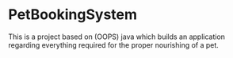 # PetBookingSystem
This is a project based on (OOPS) java which builds an application regarding everything required for the proper nourishing of a pet.
